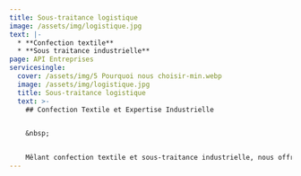 ```yaml
---
title: Sous-traitance logistique
image: /assets/img/logistique.jpg
text: |-
  * **Confection textile**
  * **Sous traitance industrielle**  
page: API Entreprises
servicesingle:
  cover: /assets/img/5 Pourquoi nous choisir-min.webp
  image: /assets/img/logistique.jpg
  title: Sous-traitance logistique
  text: >-
    ## Confection Textile et Expertise Industrielle


    &nbsp;


    Mêlant confection textile et sous-traitance industrielle, nous offrons des services diversifiés avec un haut niveau de compétence. Nous nous concentrons sur une qualité sans compromis pour nos produits textiles et fournissons des solutions de logistique industrielles fiables, soutenues par une équipe dédiée.
---
```

